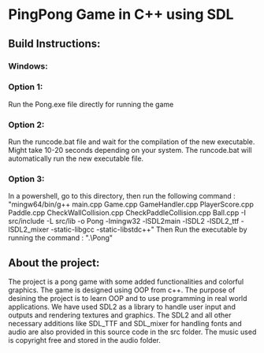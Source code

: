 # PingPong Game in C++ using SDL

## Build Instructions:

### Windows:
### Option 1:
Run the Pong.exe file directly for running the game

### Option 2:
Run the runcode.bat file and wait for the compilation of the new executable. Might take 10-20 seconds depending on your system. The runcode.bat will automatically run the new executable file.

### Option 3:
In a powershell, go to this directory, then run the following command : 
"mingw64/bin/g++ main.cpp Game.cpp GameHandler.cpp PlayerScore.cpp Paddle.cpp CheckWallCollision.cpp CheckPaddleCollision.cpp Ball.cpp -I src/include -L src/lib -o Pong -lmingw32 -lSDL2main -lSDL2 -lSDL2_ttf -lSDL2_mixer -static-libgcc -static-libstdc++"
Then Run the executable by running the command :
".\Pong"

## About the project:
The project is a pong game with some added functionalities and colorful graphics. The game is designed using OOP from c++. The purpose of desining the project is to learn OOP and to use programming in real world applications. We have used SDL2 as a library to handle user input and outputs and rendering textures and graphics. The SDL2 and all other necessary additions like SDL_TTF and SDL_mixer for handling fonts and audio are also provided in this source code in the src folder. The music used is copyright free and stored in the audio folder.